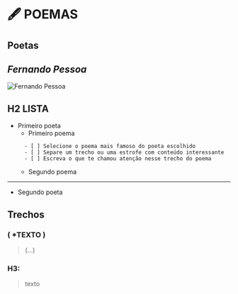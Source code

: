 # 🖋️ POEMAS

  ## Poetas 
  
  ## *Fernando Pessoa*
  
  ![Fernando Pessoa](https://i0.wp.com/serenaucelli.blog/wp-content/uploads/2021/07/fernando-pessoa-1_ncultura.pt_.jpg?resize=256%2C256&ssl=1)
  
## H2 LISTA
*  Primeiro poeta
    * Primeiro poema
    ```
      - [ ] Selecione o poema mais famoso do poeta escolhido 
      - [ ] Separe um trecho ou uma estrofe com conteúdo interessante
      - [ ] Escreva o que te chamou atenção nesse trecho do poema
     ```  
     * Segundo poema
____________________________________________________     
*  Segundo poeta 

## Trechos

 ### ( *TEXTO )
 >(...)


  ### H3:
  >texto
